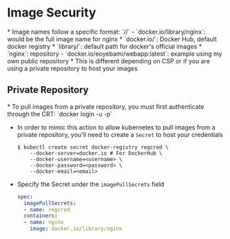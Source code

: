 <h1>Image Security</h1>
* Image names follow a specific format: `<docker-registry>/<account>/<repository>`
  - `docker.io/library/nginx`: would be the full image name for nginx
    * `docker.io/`: Docker Hub, default docker registry
    * `library/`: default path for docker's official images
    * `nginx`: repository
  - `docker.io/eoyebami/webapp:latest`: example using my own public repository
* This is different depending on CSP or if you are using a private repository to host your images
<h2>Private Repository</h2>
* To pull images from a private repository, you must first authenticate through the CRT: `docker login <registry> -u <user> -p`

- In order to mimic this action to allow kubernetes to pull images from a private repository, you'll need to create a `Secret` to host your credentials

  ```console
  $ kubectl create secret docker-registry regcred \
      --docker-server=docker.io # For DockerHub \
      --docker-username=<username> \
      --docker-password=<password> \
      --docker-email=<email>
  ```

- Specify the Secret under the `imagePullSecrets` field 

  ```yml
  spec:
    imagePullSecrets:
    - name: regcred
    containers:
    - name: nginx
      image: docker.io/library/nginx
  ```


